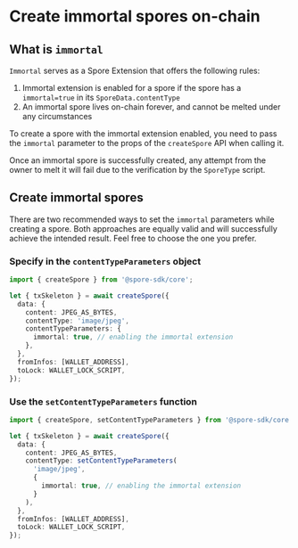 # Create immortal spores on-chain

## What is `immortal`

`Immortal` serves as a Spore Extension that offers the following rules:

1. Immortal extension is enabled for a spore if the spore has a `immortal=true` in its `SporeData.contentType`
2. An immortal spore lives on-chain forever, and cannot be melted under any circumstances

To create a spore with the immortal extension enabled, you need to pass the `immortal` parameter to the props of the `createSpore` API when calling it. 

Once an immortal spore is successfully created, any attempt from the owner to melt it will fail due to the verification by the `SporeType` script.

## Create immortal spores

There are two recommended ways to set the `immortal` parameters while creating a spore. Both approaches are equally valid and will successfully achieve the intended result. Feel free to choose the one you prefer.

### Specify in the `contentTypeParameters` object

```typescript
import { createSpore } from '@spore-sdk/core';

let { txSkeleton } = await createSpore({
  data: {
    content: JPEG_AS_BYTES,
    contentType: 'image/jpeg',
    contentTypeParameters: {
      immortal: true, // enabling the immortal extension
    },
  },
  fromInfos: [WALLET_ADDRESS],
  toLock: WALLET_LOCK_SCRIPT,
});
```

### Use the `setContentTypeParameters` function

```typescript
import { createSpore, setContentTypeParameters } from '@spore-sdk/core';

let { txSkeleton } = await createSpore({
  data: {
    content: JPEG_AS_BYTES,
    contentType: setContentTypeParameters(
      'image/jpeg', 
      {
        immortal: true, // enabling the immortal extension
      }
    ),
  },
  fromInfos: [WALLET_ADDRESS],
  toLock: WALLET_LOCK_SCRIPT,
});
```